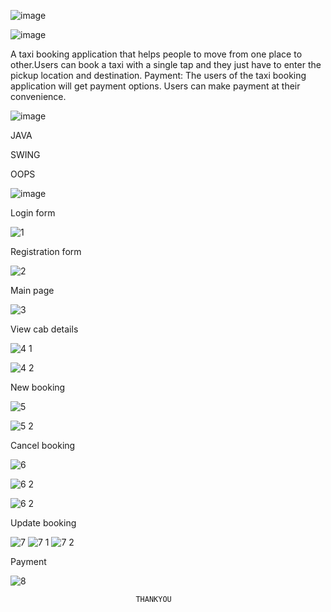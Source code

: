 ![image](https://user-images.githubusercontent.com/117114012/214110291-8c697b10-0b98-4d67-952a-2574db4aceff.png)

![image](https://user-images.githubusercontent.com/117114012/214107132-a26df29d-2332-4672-9d5a-55eac5a27be9.png)


A taxi booking application that helps people to move from one place to other.Users can book a taxi with a single tap and they just have to enter the pickup location and destination. 
Payment: The users of the taxi booking application will get payment options. Users can make payment at their convenience.

![image](https://user-images.githubusercontent.com/117114012/214107224-cfaf4826-3fe4-4f5e-a597-afa80c82f3c2.png)


JAVA

SWING

OOPS

![image](https://user-images.githubusercontent.com/117114012/214107585-48bb2ff9-6d55-40e7-b3cc-6b8e29004193.png)


Login form

 ![1](https://user-images.githubusercontent.com/82211151/199168347-c4cd7335-9dca-476a-9c86-dc3ff1a58d83.png)


Registration form

![2](https://user-images.githubusercontent.com/82211151/199171965-9fd2e687-e2ac-4979-b129-c444ce818006.png)

 
Main page

 ![3](https://user-images.githubusercontent.com/82211151/199172013-0b8c553f-96e7-42cc-8c64-01e268be71ef.jpg)


View cab details

 
 ![4 1](https://user-images.githubusercontent.com/82211151/199172071-e0d92834-7a76-42a1-8d70-2cedbf5bc496.png)

 ![4 2](https://user-images.githubusercontent.com/82211151/199172094-f6795db8-24e2-45e8-8974-76892ceb2f9c.jpg)


New booking

 
 ![5](https://user-images.githubusercontent.com/82211151/199172154-55248c3f-6698-45d6-8e68-72ec82fb33ba.png)

 ![5 2](https://user-images.githubusercontent.com/82211151/199172162-7de391de-d26e-489b-9911-a57eaee986e9.jpg)

 

Cancel booking

 
 ![6](https://user-images.githubusercontent.com/82211151/199172189-b6ab30bf-306d-45d9-b83e-475a1b9563da.png)
 
 
![6 2](https://user-images.githubusercontent.com/82211151/199172215-c20cfaf0-4190-486a-b982-0b1a81558d72.png)


![6 2](https://user-images.githubusercontent.com/82211151/199172244-38992cd0-7a80-43e7-9c0c-217a3fe756a5.jpg)

 

Update booking

 
 
 ![7](https://user-images.githubusercontent.com/82211151/199172281-4ea30f4d-c52c-4a48-8ea5-696693a9ab4e.png)
 ![7 1](https://user-images.githubusercontent.com/82211151/199172293-456147dd-d171-40a4-bc89-40b13e724923.png)
 ![7 2](https://user-images.githubusercontent.com/82211151/199172520-3f386a54-4ce5-4576-abd5-8267a536e1ab.jpg)




Payment

 ![8](https://user-images.githubusercontent.com/82211151/199172326-be833b65-c4fa-4ab7-9ccd-8cd98a2dcb38.png)
 
 
                                THANKYOU




